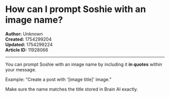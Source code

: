 # How can I prompt Soshie with an image name?

**Author:** Unknown  
**Created:** 1754299204  
**Updated:** 1754299224  
**Article ID:** 11928066  

---

You can prompt Soshie with an image name by including it **in quotes** within your message. 

Example: “Create a post with '[image title]' image.”

  
Make sure the name matches the title stored in Brain AI exactly.
